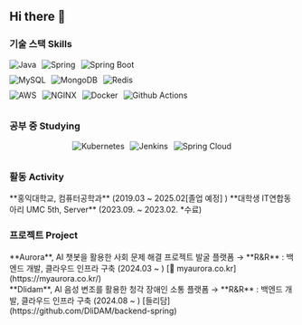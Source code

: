 ## Hi there 👋

<h3>기술 스택 Skills</h3>
<div style="display: flex; justify-content: center; flex-direction: column; align-items: left;">
      <div style="display: flex; align-items: center; gap: 10px; margin-bottom: 10px;">
          <img alt="Java" src="https://img.shields.io/badge/Java-F78740?style=for-the-badge&logo=OpenJDK&logoColor=white"/>
          <img alt="Spring" src="https://img.shields.io/badge/Spring-6DB33FF?style=for-the-badge&logo=Spring&logoColor=white"/>
          <img alt="Spring Boot" src="https://img.shields.io/badge/Spring Boot-6DB33F?&style=for-the-badge&logo=springboot&logoColor=white"/>
      </div>
      <div style="display: flex; align-items: center; gap: 10px; margin-bottom: 10px;">
          <img alt="MySQL" src="https://img.shields.io/badge/MySQL-4479A1?&style=for-the-badge&logo=MySQL&logoColor=white"/>
          <img alt="MongoDB" src="https://img.shields.io/badge/MongoDb-47A248?&style=for-the-badge&logo=MongoDB&logoColor=white"/>
          <img alt="Redis" src="https://img.shields.io/badge/Redis-FF4438?&style=for-the-badge&logo=Redis&logoColor=white"/>
      </div>
      <div style="display: flex; align-items: center; gap: 10px; margin-bottom: 10px;">
          <img alt="AWS" src="https://img.shields.io/badge/AWS-232F3E?&style=for-the-badge&logo=Amazon Web Services&logoColor=white"/>
          <img alt="NGINX" src="https://img.shields.io/badge/NGINX-009639?&style=for-the-badge&logo=NGINX&logoColor=white"/>
          <img alt="Docker" src="https://img.shields.io/badge/Docker-2496ED?&style=for-the-badge&logo=Docker&logoColor=white"/>
          <img alt="Github Actions" src="https://img.shields.io/badge/Github Actions-2088FF?&style=for-the-badge&logo=Github Actions&logoColor=white"/>
      </div>
  </div>

<h3>공부 중 Studying</h3>
<div style="display: flex; justify-content: center; flex-direction: column; align-items: center;">
      <div style="display: flex; align-items: center; gap: 10px; margin-bottom: 10px;">
          <img alt="Kubernetes" src="https://img.shields.io/badge/Kubernetes-326CE5?&style=for-the-badge&logo=Kubernetes&logoColor=white"/>
          <img alt="Jenkins" src="https://img.shields.io/badge/Jenkins-D24939?style=for-the-badge&logo=Jenkins&logoColor=white"/>
          <img alt="Spring Cloud" src="https://img.shields.io/badge/Spring%20Cloud-6DB33F?&style=for-the-badge&logo=Spring&logoColor=white"/>
      </div>
  </div>

<h3>활동 Activity</h3>
**홍익대학교, 컴퓨터공학과** (2019.03 ~ 2025.02[졸업 예정] )
**대학생 IT연합동아리 UMC 5th, Server** (2023.09. ~ 2023.02. *수료) <br/>

<h3>프로젝트 Project</h3>
**Aurora**, AI 챗봇을 활용한 사회 문제 해결 프로젝트 발굴 플랫폼 → **R&R** : 백엔드 개발, 클라우드 인프라 구축 (2024.03 ~ ) [🔗 myaurora.co.kr](https://myaurora.co.kr/) <br/>
**Dlidam**, AI 음성 변조를 활용한 청각 장애인 소통 플랫폼 → **R&R** : 백엔드 개발, 클라우드 인프라 구축 (2024.08 ~ ) [들리담](https://github.com/DliDAM/backend-spring) <br/>

<!--
**Yoon-Jemin/Yoon-Jemin** is a ✨ _special_ ✨ repository because its `README.md` (this file) appears on your GitHub profile.

Here are some ideas to get you started:

- 🔭 I’m currently working on ...
- 🌱 I’m currently learning ...
- 👯 I’m looking to collaborate on ...
- 🤔 I’m looking for help with ...
- 💬 Ask me about ...
- 📫 How to reach me: ...
- 😄 Pronouns: ...
- ⚡ Fun fact: ...
-->
